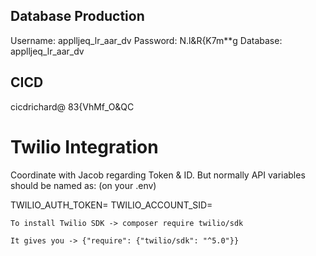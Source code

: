 ## Database Production

Username: applljeq_lr_aar_dv
Password: N.l&R{K7m\*\*g
Database: applljeq_lr_aar_dv

## CICD

cicdrichard@
83{VhMf_O&QC

# Twilio Integration

Coordinate with Jacob regarding Token & ID. But normally API variables should be named as: (on your .env)

TWILIO_AUTH_TOKEN=
TWILIO_ACCOUNT_SID=

`To install Twilio SDK -> composer require twilio/sdk`

`It gives you -> {"require": {"twilio/sdk": "^5.0"}}`
